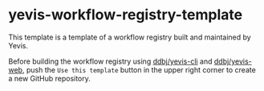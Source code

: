 # yevis-workflow-registry-template

This template is a template of a workflow registry built and maintained by Yevis.

Before building the workflow registry using [ddbj/yevis-cli](https://github.com/ddbj/yevis-cli) and [ddbj/yevis-web](https://github.com/ddbj/yevis-web), push the `Use this template` button in the upper right corner to create a new GitHub repository.
